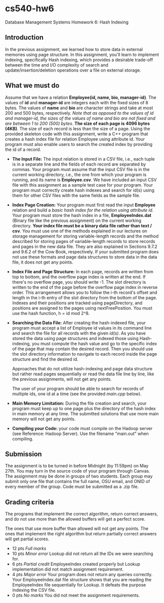 # cs540-hw6

Database Management Systems Homework 6: Hash Indexing

## Introduction

In the previous assignment, we learned how to store data in external memories
using page structure. In this assignment, you'll learn to implement indexing,
specifically Hash indexing, which provides a desirable trade-off between the
time and I/O complexity of search and update/insertion/deletion operations over
a file on external storage.

## What we must do

Assume that we have a relation **Employee(id, name, bio, manager-id)**. The
values of **id** and **manager-id** are integers each with the fixed sizes
of 8 bytes. The values of **name** and **bio** are character strings and take
at most 200 and 500 bytes, respectively. _Note that as opposed to the values
of id and manager-id, the sizes of the values of name and bio are not fixed
and are between 1 to 200 (500) bytes_. **The size of each page is 4096 bytes
(4KB)**. The size of each record is less than the size of a page. Using the
provided skeleton code with this assignment, write a C++ program that creates
a hash index file for relation Employee using attribute id. Your program must
also enable users to search the created index by providing the id of a record.

- **The Input File:** The input relation is stored in a CSV file,
  i.e., each tuple is in a separate line and the fields of each record are
  separated by commas. Your program must assume that the input CSV file is in the
  current working directory, i.e., the one from which your program is running,
  and its name is **Employee.csv**. We have included an input CSV file with this
  assignment as a sample test case for your program. Your program must correctly
  create hash indexes and search for id(s) using them for other CSV files with the
  same fields as the sample file.

- **Index Page Creation:** Your program must first read the input **Employee**
  relation and build a _basic hash index for the relation using attribute id_.
  Your program must store the hash index in a file, **EmployeeIndex.dat** (Binary
  file like the previous assignment) on the current working directory. **Your index
  file must be a binary data file rather than text / csv**. You must use one of the
  methods explained in our lectures on storage management for storing variable-length
  records and the method described for storing pages of variable-length records to
  store records and pages in the new data file. They are also explained in Sections
  9.7.2 and 9.6.2 of the Cow Book, respectively. If your submitted program does not
  use these formats and page data structures to store data in the data file, it does
  not get any points.

- **Index File and Page Structure:** In each page, records are written from top
  to bottom, and the overflow page index is written at the end. If there's no
  overflow page, you should write -1. The slot directory is written to the end
  of the page before the overflow page index in reverse order. This arrangement
  allows you to follow the i-th record's offset and length in the i-th entry of
  the slot directory from the bottom of the page. Indexes and their positions are
  tracked using pageDirectory, and positions are assigned to the pages using
  nextFreePosition. You must use the hash function, h = id mod 2^8.

- **Searching the Data File:** After creating the hash-indexed file, your
  program must accept a list of Employee id values in its command line and search
  the file for all records with the given _id(s)_. As you have stored the data using
  page structures and indexed those using Hash-indexing, you must compute the hash
  value and go to the specific index of the page that may contain the desired
  record. Then you should use the slot directory information to navigate to each
  record inside the page structure and find the desired id. 

  Approaches that do not utilize hash-indexing and page data structure but rather
  read pages sequentially or read the data file line by line, like the previous
  assignments, will not get any points.

  The user of your program should be able to search for records of multiple ids,
  one id at a time (see the provided _main.cpp_ below).

- **Main Memory Limitation:** During the file creation and search, your program
  must keep up to one page plus the directory of the hash index in main memory
  at any time. The submitted solutions that use more main memory will not get any
  points.

- **Compiling your Code:** your code must compile on the Hadoop server (see
  Reference: Hadoop Server). Use the filename "main.out" when compiling.

## Submission

The assignment is to be turned in before Midnight (by 11:59pm) on May 27th. You
may turn in the source code of your program through Canvas. The assignment may
be done in groups of two students. Each group may submit only one file that
contains the full name, OSU email, and ONID of every member of the group. Code
must be submitted as a .zip file.

## Grading criteria

The programs that implement the correct algorithm, return correct answers, and
do not use more than the allowed buffers will get a perfect score.

The ones that use more buffer than allowed will not get any points. The ones
that implement the right algorithm but return partially correct answers will
get partial scores.

- 12 pts _Full marks_
- 10 pts _Minor error_
  Lookup did not return all the IDs we were searching for.
- 6 pts _Partial credit_
  EmployeeIndex created properly but Lookup implementation did not match
  assignment requirement.
- 4 pts _Major error_
  Your program does not return any queries correctly. Your EmployeeIndex.dat
  file structure shows that you are reading the EmployeeIndex file
  sequentially for Lookup. It defeats the purpose Indexing the CSV file.
- 0 pts _No marks_
  You did not meet the assignment requirements.
